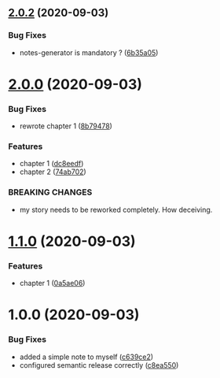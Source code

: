 ## [2.0.2](https://github.com/bchhun/my-wonderful-book/compare/v2.0.1...v2.0.2) (2020-09-03)


### Bug Fixes

* notes-generator is mandatory ? ([6b35a05](https://github.com/bchhun/my-wonderful-book/commit/6b35a05e2322409e95b09448cb6b904aac5878b5))

# [2.0.0](https://github.com/bchhun/my-wonderful-book/compare/v1.0.0...v2.0.0) (2020-09-03)


### Bug Fixes

* rewrote chapter 1 ([8b79478](https://github.com/bchhun/my-wonderful-book/commit/8b79478b45477e89a95b703d43768a4f20de608f))


### Features

* chapter 1 ([dc8eedf](https://github.com/bchhun/my-wonderful-book/commit/dc8eedffae7ff24bd2e707b8ffc219ae79ff1e4e))
* chapter 2 ([74ab702](https://github.com/bchhun/my-wonderful-book/commit/74ab70285e8a8c64a3681e901ae426a67a6be307))


### BREAKING CHANGES

* my story needs to be reworked completely. How deceiving.

# [1.1.0](https://github.com/bchhun/my-wonderful-book/compare/v1.0.0...v1.1.0) (2020-09-03)


### Features

* chapter 1 ([0a5ae06](https://github.com/bchhun/my-wonderful-book/commit/0a5ae069213ad98f4b7da8447a9581958247dded))

# 1.0.0 (2020-09-03)


### Bug Fixes

* added a simple note to myself ([c639ce2](https://github.com/bchhun/my-wonderful-book/commit/c639ce21d508b8ad4046f3f54ceb4b95c5b6027c))
* configured semantic release correctly ([c8ea550](https://github.com/bchhun/my-wonderful-book/commit/c8ea550c915f3e5a2aa5b4a3bf06d93b92834f6c))
